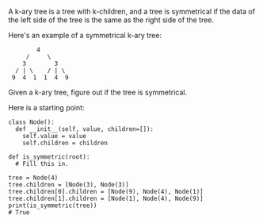 A k-ary tree is a tree with k-children, and a tree is symmetrical if the data of the left side of the tree is the same as the right side of the tree. 

Here's an example of a symmetrical k-ary tree:

```
        4
     /     \
    3        3
  / | \    / | \
 9  4  1  1  4  9
 ```

Given a k-ary tree, figure out if the tree is symmetrical. 

Here is a starting point:

```
class Node():
  def __init__(self, value, children=[]):
    self.value = value
    self.children = children

def is_symmetric(root):
  # Fill this in.

tree = Node(4)
tree.children = [Node(3), Node(3)]
tree.children[0].children = [Node(9), Node(4), Node(1)]
tree.children[1].children = [Node(1), Node(4), Node(9)]
print(is_symmetric(tree))
# True
```
